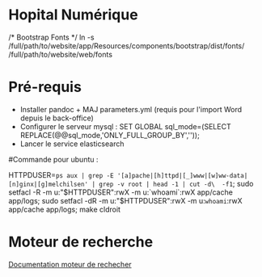 Hopital Numérique
=================

/* Bootstrap Fonts */
ln -s /full/path/to/website/app/Resources/components/bootstrap/dist/fonts/ /full/path/to/website/web/fonts


Pré-requis
==========

- Installer pandoc + MAJ parameters.yml (requis pour l'import Word depuis le back-office)
- Configurer le serveur mysql : SET GLOBAL sql_mode=(SELECT REPLACE(@@sql_mode,'ONLY_FULL_GROUP_BY',''));
- Lancer le service elasticsearch

#Commande pour ubuntu :

HTTPDUSER=`ps aux | grep -E '[a]pache|[h]ttpd|[_]www|[w]ww-data|[n]ginx|[g]melchilsen' | grep -v root | head -1 | cut -d\  -f1`;
sudo setfacl -R -m u:"$HTTPDUSER":rwX -m u:`whoami`:rwX app/cache app/logs;
sudo setfacl -dR -m u:"$HTTPDUSER":rwX -m u:`whoami`:rwX app/cache app/logs;
make cldroit


Moteur de recherche
===================

[Documentation moteur de rechecher](doc/search/index.md)